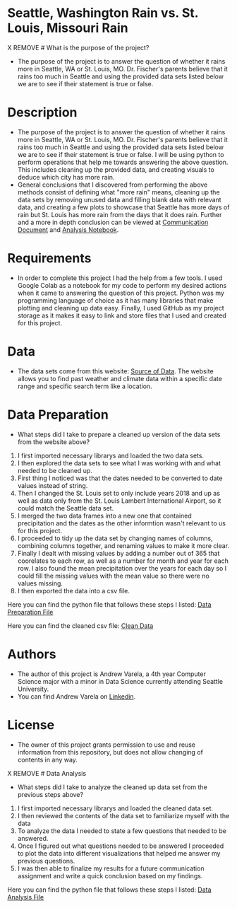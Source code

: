 # Seattle, Washington Rain vs. St. Louis, Missouri Rain

X REMOVE # What is the purpose of the project?
- The purpose of the project is to answer the question of whether it rains more in Seattle, WA or St. Louis, MO. Dr. Fischer's parents believe that it rains too much in Seattle and using the provided data sets listed below we are to see if their statement is true or false.

# Description
- The purpose of the project is to answer the question of whether it rains more in Seattle, WA or St. Louis, MO. Dr. Fischer's parents believe that it rains too much in Seattle and using the provided data sets listed below we are to see if their statement is true or false. I will be using python to perform operations that help me towards answering the above question. This includes cleaning up the provided data, and creating visuals to deduce which city has more rain. 
- General conclusions that I discovered from performing the above methods consist of defining what "more rain" means, cleaning up the data sets by removing unused data and filling blank data with relevant data, and creating a few plots to showcase that Seattle has more days of rain but St. Louis has more rain from the days that it does rain. Further and a more in depth conclusion can be viewed at [Communication Document](https://github.com/varelandrew/Seattle-Weather/blob/main/AndrewVarela_Communication_SeattleWeather.pdf) and [Analysis Notebook](https://github.com/varelandrew/Seattle-Weather/blob/main/Andrew_Varela_DATA_3320_Seattle_St_Louis_Analysis_Template.ipynb).

# Requirements
- In order to complete this project I had the help from a few tools. I used Google Colab as a notebook for my code to perform my desired actions when it came to answering the question of this project. Python was my programming language of choice as it has many libraries that make plotting and cleaning up data easy. Finally, I used GitHub as my project storage as it makes it easy to link and store files that I used and created for this project. 

# Data
- The data sets come from this website: [Source of Data](https://www.ncei.noaa.gov/cdo-web/search?datasetid=GHCND). The website allows you to find past weather and climate data within a specific date range and specific search term like a location. 

# Data Preparation
- What steps did I take to prepare a cleaned up version of the data sets from the website above? 
1. I first imported necessary librarys and loaded the two data sets.
2. I then explored the data sets to see what I was working with and what needed to be cleaned up.
3. First thing I noticed was that the dates needed to be converted to date values instead of string.
4. Then I changed the St. Louis set to only include years 2018 and up as well as data only from the St. Louis Lambert International Airport, so it could match the Seattle data set.
5. I merged the two data frames into a new one that contained precipitation and the dates as the other informtion wasn't relevant to us for this project.
6. I proceeded to tidy up the data set by changing names of columns, combining columns together, and renaming values to make it more clear.
7. Finally I dealt with missing values by adding a number out of 365 that coorelates to each row, as well as a number for month and year for each row. I also found the mean precipitation over the years for each day so I could fill the missing values with the mean value so there were no values missing.
8. I then exported the data into a csv file.

Here you can find the python file that follows these steps I listed: [Data Preparation File](https://github.com/varelandrew/Seattle-Weather/blob/main/Andrew%20Varela%20DATA%203320%20Seattle%20St.%20Louis%20Data%20Preparation%20Template.ipynb)

Here you can find the cleaned csv file: [Clean Data](https://github.com/varelandrew/Seattle-Weather/blob/main/clean_seattle_stl_weather.csv)

# Authors
- The author of this project is Andrew Varela, a 4th year Computer Science major with a minor in Data Science currently attending Seattle University.
- You can find Andrew Varela on [Linkedin](https://www.linkedin.com/in/andrew-varela-a827a71b6/).

# License
- The owner of this project grants permission to use and reuse information from this repository, but does not allow changing of contents in any way.

X REMOVE # Data Analysis
- What steps did I take to analyze the cleaned up data set from the previous steps above?
1. I first imported necessary librarys and loaded the cleaned data set.
2. I then reviewed the contents of the data set to familiarize myself with the data
3. To analyze the data I needed to state a few questions that needed to be answered.
4. Once I figured out what questions needed to be answered I proceeded to plot the data into different visualizations that helped me answer my previous questions.
5. I was then able to finalize my results for a future communication assignment and write a quick conclusion based on my findings.

Here you can find the python file that follows these steps I listed: [Data Analysis File](https://github.com/varelandrew/Seattle-Weather/blob/main/Andrew_Varela_DATA_3320_Seattle_St_Louis_Analysis_Template.ipynb)
